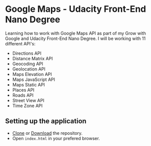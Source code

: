 # Google Maps - Udacity Front-End Nano Degree
Learning how to work with Google Maps API as part of my Grow with Google and Udacity Front-End Nano Degree. I will be working with 11 different API's:
* Directions API
* Distance Matrix API
* Geocoding API
* Geolocation API
* Maps Elevation API
* Maps JavaScript API
* Maps Static API
* Places API
* Roads API
* Street View API
* Time Zone API

## Setting up the application
* [Clone](https://github.com/DavidHoffman80/WorkingWithGoogleMaps.git) or [Download](https://github.com/DavidHoffman80/WorkingWithGoogleMaps.git) the repository.
* Open `index.html` in your prefered browser.